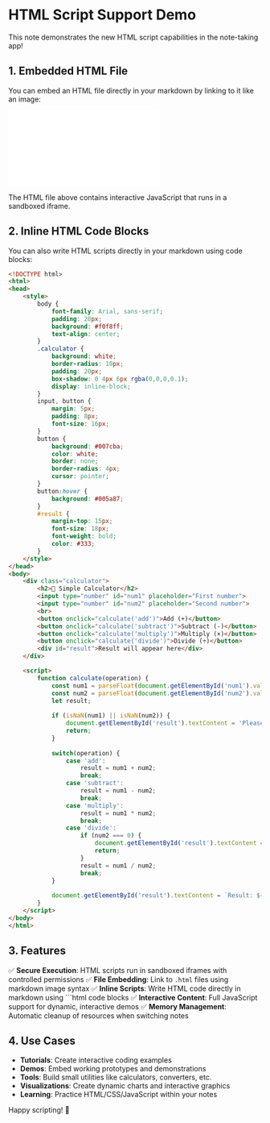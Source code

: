# HTML Script Support Demo

This note demonstrates the new HTML script capabilities in the note-taking app!

## 1. Embedded HTML File

You can embed an HTML file directly in your markdown by linking to it like an image:

![Interactive Demo](./demo.html)

The HTML file above contains interactive JavaScript that runs in a sandboxed iframe.

## 2. Inline HTML Code Blocks

You can also write HTML scripts directly in your markdown using code blocks:

```html
<!DOCTYPE html>
<html>
<head>
    <style>
        body { 
            font-family: Arial, sans-serif; 
            padding: 20px; 
            background: #f0f8ff;
            text-align: center;
        }
        .calculator {
            background: white;
            border-radius: 10px;
            padding: 20px;
            box-shadow: 0 4px 6px rgba(0,0,0,0.1);
            display: inline-block;
        }
        input, button {
            margin: 5px;
            padding: 8px;
            font-size: 16px;
        }
        button {
            background: #007cba;
            color: white;
            border: none;
            border-radius: 4px;
            cursor: pointer;
        }
        button:hover {
            background: #005a87;
        }
        #result {
            margin-top: 15px;
            font-size: 18px;
            font-weight: bold;
            color: #333;
        }
    </style>
</head>
<body>
    <div class="calculator">
        <h2>🧮 Simple Calculator</h2>
        <input type="number" id="num1" placeholder="First number">
        <input type="number" id="num2" placeholder="Second number">
        <br>
        <button onclick="calculate('add')">Add (+)</button>
        <button onclick="calculate('subtract')">Subtract (-)</button>
        <button onclick="calculate('multiply')">Multiply (×)</button>
        <button onclick="calculate('divide')">Divide (÷)</button>
        <div id="result">Result will appear here</div>
    </div>

    <script>
        function calculate(operation) {
            const num1 = parseFloat(document.getElementById('num1').value);
            const num2 = parseFloat(document.getElementById('num2').value);
            let result;
            
            if (isNaN(num1) || isNaN(num2)) {
                document.getElementById('result').textContent = 'Please enter valid numbers!';
                return;
            }
            
            switch(operation) {
                case 'add':
                    result = num1 + num2;
                    break;
                case 'subtract':
                    result = num1 - num2;
                    break;
                case 'multiply':
                    result = num1 * num2;
                    break;
                case 'divide':
                    if (num2 === 0) {
                        document.getElementById('result').textContent = 'Cannot divide by zero!';
                        return;
                    }
                    result = num1 / num2;
                    break;
            }
            
            document.getElementById('result').textContent = `Result: ${result}`;
        }
    </script>
</body>
</html>
```

## 3. Features

✅ **Secure Execution**: HTML scripts run in sandboxed iframes with controlled permissions
✅ **File Embedding**: Link to `.html` files using markdown image syntax
✅ **Inline Scripts**: Write HTML code directly in markdown using \`\`\`html code blocks
✅ **Interactive Content**: Full JavaScript support for dynamic, interactive demos
✅ **Memory Management**: Automatic cleanup of resources when switching notes

## 4. Use Cases

- **Tutorials**: Create interactive coding examples
- **Demos**: Embed working prototypes and demonstrations  
- **Tools**: Build small utilities like calculators, converters, etc.
- **Visualizations**: Create dynamic charts and interactive graphics
- **Learning**: Practice HTML/CSS/JavaScript within your notes

Happy scripting! 🚀